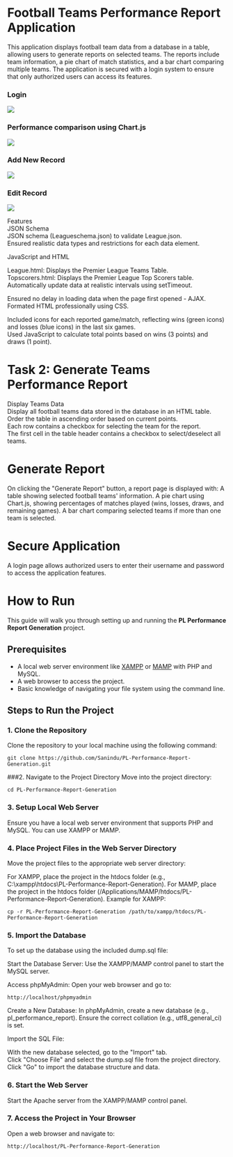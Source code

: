 # Football Teams Performance Report Application

This application displays football team data from a database in a table, allowing users to generate reports on selected teams. The reports include team information, a pie chart of match statistics, and a bar chart comparing multiple teams. The application is secured with a login system to ensure that only authorized users can access its features.

### Login
![](https://github.com/Sanindu/Premier-League-Site/blob/main/login.gif)

### Performance comparison using Chart.js
![](https://github.com/Sanindu/Premier-League-Site/blob/main/view_chart.gif)

### Add New Record
![](https://github.com/Sanindu/Premier-League-Site/blob/main/new_rec.gif)

### Edit Record
![](https://github.com/Sanindu/Premier-League-Site/blob/main/edit_rec.gif)

Features <br />
JSON Schema <br />
JSON schema (Leagueschema.json) to validate League.json. <br />
Ensured realistic data types and restrictions for each data element. <br />

JavaScript and HTML <br />

League.html: Displays the Premier League Teams Table. <br />
Topscorers.html: Displays the Premier League Top Scorers table. <br />
Automatically update data at realistic intervals using setTimeout. <br />

Ensured no delay in loading data when the page first opened - AJAX. <br />
Formated HTML professionally using CSS. <br />

Included icons for each reported game/match, reflecting wins (green icons) and losses (blue icons) in the last six games. <br />
Used JavaScript to calculate total points based on wins (3 points) and draws (1 point). <br />

# Task 2: Generate Teams Performance Report
Display Teams Data <br />
Display all football teams data stored in the database in an HTML table. <br />
Order the table in ascending order based on current points. <br />
Each row contains a checkbox for selecting the team for the report. <br />
The first cell in the table header contains a checkbox to select/deselect all teams.

# Generate Report

On clicking the "Generate Report" button, a report page is displayed with:
A table showing selected football teams' information.
A pie chart using Chart.js, showing percentages of matches played (wins, losses, draws, and remaining games).
A bar chart comparing selected teams if more than one team is selected.

# Secure Application
A login page allows authorized users to enter their username and password to access the application features.

# How to Run

This guide will walk you through setting up and running the **PL Performance Report Generation** project.

## Prerequisites

- A local web server environment like [XAMPP](https://www.apachefriends.org/index.html) or [MAMP](https://www.mamp.info/en/) with PHP and MySQL.
- A web browser to access the project.
- Basic knowledge of navigating your file system using the command line.

## Steps to Run the Project

### 1. Clone the Repository

Clone the repository to your local machine using the following command:

```
git clone https://github.com/Sanindu/PL-Performance-Report-Generation.git
```
###2. Navigate to the Project Directory
Move into the project directory:

```
cd PL-Performance-Report-Generation
```
### 3. Setup Local Web Server
Ensure you have a local web server environment that supports PHP and MySQL. You can use XAMPP or MAMP.

### 4. Place Project Files in the Web Server Directory
Move the project files to the appropriate web server directory:

For XAMPP, place the project in the htdocs folder (e.g., C:\xampp\htdocs\PL-Performance-Report-Generation).
For MAMP, place the project in the htdocs folder (/Applications/MAMP/htdocs/PL-Performance-Report-Generation).
Example for XAMPP:

```
cp -r PL-Performance-Report-Generation /path/to/xampp/htdocs/PL-Performance-Report-Generation
```
### 5. Import the Database
To set up the database using the included dump.sql file: <br>

Start the Database Server: Use the XAMPP/MAMP control panel to start the MySQL server. <br>

Access phpMyAdmin: Open your web browser and go to: <br>

```
http://localhost/phpmyadmin
```
Create a New Database: In phpMyAdmin, create a new database (e.g., pl_performance_report). Ensure the correct collation (e.g., utf8_general_ci) is set.

Import the SQL File: <br>

With the new database selected, go to the "Import" tab. <br>
Click "Choose File" and select the dump.sql file from the project directory. <br>
Click "Go" to import the database structure and data. <br>

### 6. Start the Web Server
Start the Apache server from the XAMPP/MAMP control panel.

### 7. Access the Project in Your Browser
Open a web browser and navigate to:

```
http://localhost/PL-Performance-Report-Generation
```
